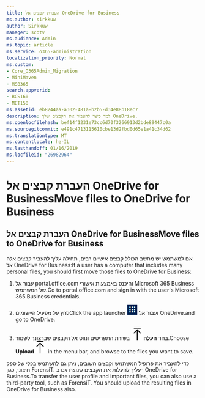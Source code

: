 ```yaml
---
title: העברת קבצים אל OneDrive for Business
ms.author: sirkkuw
author: Sirkkuw
manager: scotv
ms.audience: Admin
ms.topic: article
ms.service: o365-administration
localization_priority: Normal
ms.custom:
- Core_O365Admin_Migration
- MiniMaven
- MSB365
search.appverid:
- BCS160
- MET150
ms.assetid: eb8244aa-a302-481a-b2b5-d34e88b18ec7
description: למד כיצד להעביר את הקבצים שלך OneDrive.
ms.openlocfilehash: bef14f1231e73cc6d70f3266913d2bde89447c0a
ms.sourcegitcommit: e491c4713115610cbe13d2fbd0d65e1a41c34d62
ms.translationtype: MT
ms.contentlocale: he-IL
ms.lasthandoff: 01/16/2019
ms.locfileid: "26982964"
---
```

# <a name="move-files-to-onedrive-for-business"></a><span data-ttu-id="9993c-103">העברת קבצים אל OneDrive for Business</span><span class="sxs-lookup"><span data-stu-id="9993c-103">Move files to OneDrive for Business</span></span>

## <a name="move-files-to-onedrive-for-business"></a><span data-ttu-id="9993c-104">העברת קבצים אל OneDrive for Business</span><span class="sxs-lookup"><span data-stu-id="9993c-104">Move files to OneDrive for Business</span></span>

<span data-ttu-id="9993c-105">אם למשתמש יש מחשב הכולל קבצים אישיים רבים, תחילה עליך להעביר קבצים אלה אל OneDrive for Business:</span><span class="sxs-lookup"><span data-stu-id="9993c-105">If a user has a computer that includes many personal files, you should first move those files to OneDrive for Business:</span></span>
  
1. <span data-ttu-id="9993c-106">עבור אל portal.office.com והיכנס באמצעות אישורי Microsoft 365 Business של המשתמש.</span><span class="sxs-lookup"><span data-stu-id="9993c-106">Go to portal.office.com and sign in with the user's Microsoft 365 Business credentials.</span></span>
    
2. <span data-ttu-id="9993c-107">לחץ על מפעיל היישומים</span><span class="sxs-lookup"><span data-stu-id="9993c-107">Click the app launcher</span></span> ![The app launcher icon in Office 365](media/7502f4ec-3c9a-435d-a7b4-b9cda85189a7.png) <span data-ttu-id="9993c-109">ועבור אל OneDrive.</span><span class="sxs-lookup"><span data-stu-id="9993c-109">and go to OneDrive.</span></span> 
    
3. <span data-ttu-id="9993c-110">בחר **העלה**![Upload](media/d9b963b8-10af-42e2-953d-360301b83d3c.png) בשורת התפריטים ונווט אל הקבצים שברצונך לשמור.</span><span class="sxs-lookup"><span data-stu-id="9993c-110">Choose **Upload**![Upload](media/d9b963b8-10af-42e2-953d-360301b83d3c.png) in the menu bar, and browse to the files you want to save.</span></span> 
    
<span data-ttu-id="9993c-p101">כדי להעביר את פרופיל המשתמש וקבצים חשובים, ניתן גם להשתמש בכלי של ספק חיצוני, כגון ForensiT. עליך להעלות את הקבצים שנוצרו גם ב- OneDrive for Business.</span><span class="sxs-lookup"><span data-stu-id="9993c-p101">To transfer the user profile and important files, you can also use a third-party tool, such as ForensiT. You should upload the resulting files in OneDrive for Business also.</span></span>
  
